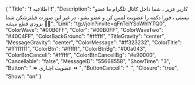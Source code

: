 {
"Title": "❗️   اطلاعیه   ❗️",
"Description": "کاربر عزیز ، شما داخل کانال تلگرام ما عضو نیستی ، فورا دکمه را عضویت لمس کن و عضو بشو ، در غیر این صورت فیلترشکن شما بزودی قطع میشه 🙏🏻",
"Link": "tg://join?invite=qFnTciYSoWhlYTQ0",
"ColorWave": "#00B0FF",
"Color": "#00B0FF",
"ColorWaveTwo": "#40C4FF",
"ColorBackGround": "#ffffff",
"TitleGravity": "center",
"MessageGravity": "center",
"ColorMessage": "#ff323232",
"ColorTitle": "#ff111111",
"ColorBtn": "#ffffff",
"ColorBtnBg": "#00a043",
"ColorBtnCancell": "#ffffff",
"ColorBtnCancellBg": "#e90000",
"Cancellable": "false",
"MessageID": "55668558",
"ShowTime": "3",
"Button": " ⏩  عضویت اجباری  ⏪ ",
"ButtonCancell": "  ",
"Closure": "true",
"Show": "on"
}
